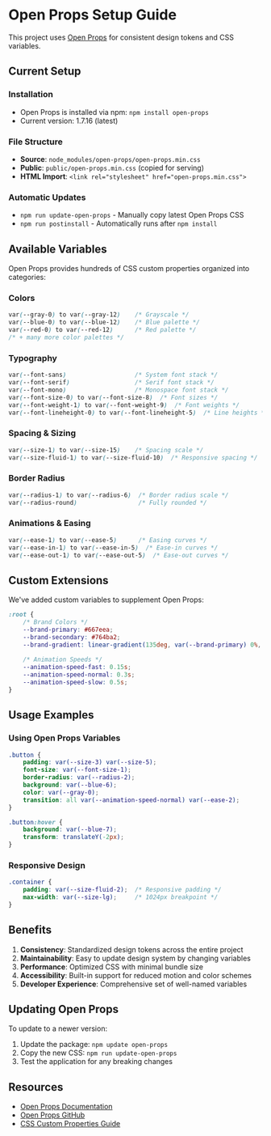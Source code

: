 # Open Props Setup Guide

This project uses [Open Props](https://open-props.style/) for consistent design tokens and CSS variables.

## Current Setup

### Installation
- Open Props is installed via npm: `npm install open-props`
- Current version: 1.7.16 (latest)

### File Structure
- **Source**: `node_modules/open-props/open-props.min.css`
- **Public**: `public/open-props.min.css` (copied for serving)
- **HTML Import**: `<link rel="stylesheet" href="open-props.min.css">`

### Automatic Updates
- `npm run update-open-props` - Manually copy latest Open Props CSS
- `npm run postinstall` - Automatically runs after `npm install`

## Available Variables

Open Props provides hundreds of CSS custom properties organized into categories:

### Colors
```css
var(--gray-0) to var(--gray-12)    /* Grayscale */
var(--blue-0) to var(--blue-12)    /* Blue palette */
var(--red-0) to var(--red-12)      /* Red palette */
/* + many more color palettes */
```

### Typography
```css
var(--font-sans)                   /* System font stack */
var(--font-serif)                  /* Serif font stack */
var(--font-mono)                   /* Monospace font stack */
var(--font-size-0) to var(--font-size-8)  /* Font sizes */
var(--font-weight-1) to var(--font-weight-9)  /* Font weights */
var(--font-lineheight-0) to var(--font-lineheight-5)  /* Line heights */
```

### Spacing & Sizing
```css
var(--size-1) to var(--size-15)    /* Spacing scale */
var(--size-fluid-1) to var(--size-fluid-10)  /* Responsive spacing */
```

### Border Radius
```css
var(--radius-1) to var(--radius-6)  /* Border radius scale */
var(--radius-round)                 /* Fully rounded */
```

### Animations & Easing
```css
var(--ease-1) to var(--ease-5)      /* Easing curves */
var(--ease-in-1) to var(--ease-in-5)  /* Ease-in curves */
var(--ease-out-1) to var(--ease-out-5)  /* Ease-out curves */
```

## Custom Extensions

We've added custom variables to supplement Open Props:

```css
:root {
    /* Brand Colors */
    --brand-primary: #667eea;
    --brand-secondary: #764ba2;
    --brand-gradient: linear-gradient(135deg, var(--brand-primary) 0%, var(--brand-secondary) 100%);
    
    /* Animation Speeds */
    --animation-speed-fast: 0.15s;
    --animation-speed-normal: 0.3s;
    --animation-speed-slow: 0.5s;
}
```

## Usage Examples

### Using Open Props Variables
```css
.button {
    padding: var(--size-3) var(--size-5);
    font-size: var(--font-size-1);
    border-radius: var(--radius-2);
    background: var(--blue-6);
    color: var(--gray-0);
    transition: all var(--animation-speed-normal) var(--ease-2);
}

.button:hover {
    background: var(--blue-7);
    transform: translateY(-2px);
}
```

### Responsive Design
```css
.container {
    padding: var(--size-fluid-2);  /* Responsive padding */
    max-width: var(--size-lg);     /* 1024px breakpoint */
}
```

## Benefits

1. **Consistency**: Standardized design tokens across the entire project
2. **Maintainability**: Easy to update design system by changing variables
3. **Performance**: Optimized CSS with minimal bundle size
4. **Accessibility**: Built-in support for reduced motion and color schemes
5. **Developer Experience**: Comprehensive set of well-named variables

## Updating Open Props

To update to a newer version:

1. Update the package: `npm update open-props`
2. Copy the new CSS: `npm run update-open-props`
3. Test the application for any breaking changes

## Resources

- [Open Props Documentation](https://open-props.style/)
- [Open Props GitHub](https://github.com/argyleink/open-props)
- [CSS Custom Properties Guide](https://developer.mozilla.org/en-US/docs/Web/CSS/Using_CSS_custom_properties)